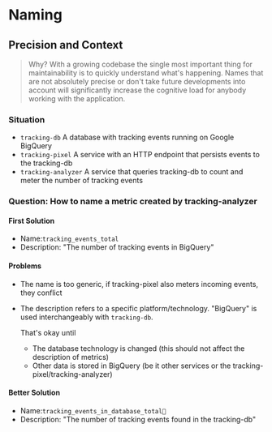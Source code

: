 # Naming

## Precision and Context

> Why? With a growing codebase the single most important thing for maintainability is to quickly understand what's happening. Names that are not absolutely precise or don't take future developments into account will significantly increase the cognitive load for anybody working with the application.

### Situation

* `tracking-db` A database with tracking events running on Google BigQuery
* `tracking-pixel` A service with an HTTP endpoint that persists events to the tracking-db
* `tracking-analyzer` A service that queries tracking-db to count and meter the number of tracking events

### Question: How to name a metric created by tracking-analyzer

#### First Solution

* Name:`tracking_events_total`
* Description: "The number of tracking events in BigQuery"

#### Problems

* The name is too generic, if tracking-pixel also meters incoming events, they conflict
* The description refers to a specific platform/technology. "BigQuery" is used interchangeably with `tracking-db`.

  That's okay until

  * The database technology is changed \(this should not affect the description of metrics\)
  * Other data is stored in BigQuery \(be it other services or the tracking-pixel/tracking-analyzer\)

#### Better Solution

* Name:`tracking_events_in_database_total`
* Description: "The number of tracking events found in the tracking-db"

